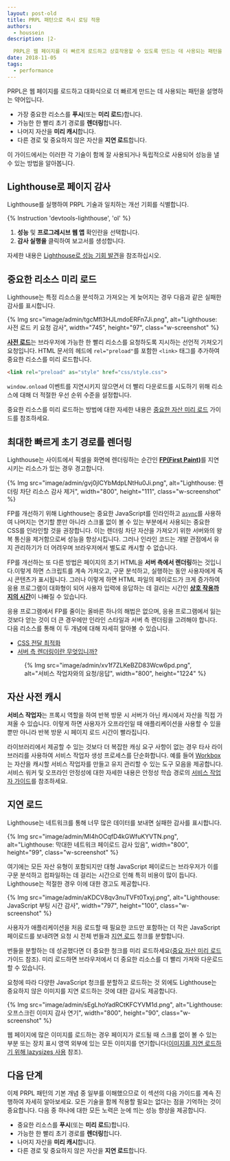 ```yaml
---
layout: post-old
title: PRPL 패턴으로 즉시 로딩 적용
authors:
  - houssein
description: |2-

  PRPL은 웹 페이지를 더 빠르게 로드하고 상호작용할 수 있도록 만드는 데 사용되는 패턴을 설명하는 약어입니다. 이 가이드에서는 이러한 각 기술을 함께 사용하거나 독립적으로 사용하여 성능을 내는 방법을 배웁니다.
date: 2018-11-05
tags:
  - performance
---
```


PRPL은 웹 페이지를 로드하고 대화식으로 더 빠르게 만드는 데 사용되는 패턴을 설명하는 약어입니다.

- 가장 중요한 리소스를 **푸시**(또는 **미리 로드**)합니다.
- 가능한 한 빨리 초기 경로를 **렌더링**합니다.
- 나머지 자산을 **미리 캐시**합니다.
- 다른 경로 및 중요하지 않은 자산을 **지연 로드**합니다.

이 가이드에서는 이러한 각 기술이 함께 잘 사용되거나 독립적으로 사용되어 성능을 낼 수 있는 방법을 알아봅니다.

## Lighthouse로 페이지 감사

Lighthouse를 실행하여 PRPL 기술과 일치하는 개선 기회를 식별합니다.

{% Instruction 'devtools-lighthouse', 'ol' %}

1. **성능** 및 **프로그레시브 웹 앱** 확인란을 선택합니다.
2. **감사 실행을** 클릭하여 보고서를 생성합니다.

자세한 내용은 [Lighthouse로 성능 기회 발견](/discover-performance-opportunities-with-lighthouse)을 참조하십시오.

## 중요한 리소스 미리 로드

Lighthouse는 특정 리소스을 분석하고 가져오는 게 늦어지는 경우 다음과 같은 실패한 감사를 표시합니다.

{% Img src="image/admin/tgcMfl3HJLmdoERFn7Ji.png", alt="Lighthouse: 사전 로드 키 요청 감사", width="745", height="97", class="w-screenshot" %}

[**사전 로드**](https://developer.mozilla.org/docs/Web/HTML/Preloading_content)는 브라우저에 가능한 한 빨리 리소스를 요청하도록 지시하는 선언적 가져오기 요청입니다. HTML 문서의 헤드에 `rel="preload"`를 포함한 `<link>` 태그를 추가하여 중요한 리소스를 미리 로드합니다.

```html
<link rel="preload" as="style" href="css/style.css">
```

`window.onload` 이벤트를 지연시키지 않으면서 더 빨리 다운로드를 시도하기 위해 리소스에 대해 더 적절한 우선 순위 수준을 설정합니다.

중요한 리소스를 미리 로드하는 방법에 대한 자세한 내용은 [중요한 자산 미리 로드](/preload-critical-assets) 가이드를 참조하세요.

## 최대한 빠르게 초기 경로를 렌더링

Lighthouse는 사이트에서 픽셀을 화면에 렌더링하는 순간인 [**FP(First Paint)**](https://developers.google.com/web/fundamentals/performance/user-centric-performance-metrics#first_paint_and_first_contentful_paint)를 지연시키는 리소스가 있는 경우 경고합니다.

{% Img src="image/admin/gvj0jlCYbMdpLNtHu0Ji.png", alt="Lighthouse: 렌더링 차단 리소스 감사 제거", width="800", height="111", class="w-screenshot" %}

FP를 개선하기 위해 Lighthouse는 중요한 JavaScript를 인라인하고 [`async`](https://developers.google.com/web/fundamentals/performance/critical-rendering-path/adding-interactivity-with-javascript)를 사용하여 나머지는 연기할 뿐만 아니라 스크롤 없이 볼 수 있는 부분에서 사용되는 중요한 CSS를 인라인할 것을 권장합니다. 이는 렌더링 차단 자산을 가져오기 위한 서버와의 왕복 통신을 제거함으로써 성능을 향상시킵니다. 그러나 인라인 코드는 개발 관점에서 유지 관리하기가 더 어려우며 브라우저에서 별도로 캐시할 수 없습니다.

FP를 개선하는 또 다른 방법은 페이지의 초기 HTML을 **서버 측에서 렌더링**하는 것입니다.이렇게 하면 스크립트를 계속 가져오고, 구문 분석하고, 실행하는 동안 사용자에게 즉시 콘텐츠가 표시됩니다. 그러나 이렇게 하면 HTML 파일의 페이로드가 크게 증가하여 응용 프로그램이 대화형이 되어 사용자 입력에 응답하는 데 걸리는 시간인 [**상호 작용까지의 시간**](/interactive)이 나빠질 수 있습니다.

응용 프로그램에서 FP를 줄이는 올바른 하나의 해법은 없으며, 응용 프로그램에서 잃는 것보다 얻는 것이 더 큰 경우에만 인라인 스타일과 서버 측 렌더링을 고려해야 합니다. 다음 리소스를 통해 이 두 개념에 대해 자세히 알아볼 수 있습니다.

- [CSS 전달 최적화](https://developers.google.com/speed/docs/insights/OptimizeCSSDelivery)
- [서버 측 렌더링이란 무엇입니까?](https://www.youtube.com/watch?v=GQzn7XRdzxY)

<figure class="w-figure w-figure--inline-right">{% Img src="image/admin/xv1f7ZLKeBZD83Wcw6pd.png", alt="서비스 작업자와의 요청/응답", width="800", height="1224" %}</figure>

## 자산 사전 캐시

**서비스 작업자**는 프록시 역할을 하여 반복 방문 시 서버가 아닌 캐시에서 자산을 직접 가져올 수 있습니다. 이렇게 하면 사용자가 오프라인일 때 애플리케이션을 사용할 수 있을 뿐만 아니라 반복 방문 시 페이지 로드 시간이 빨라집니다.

라이브러리에서 제공할 수 있는 것보다 더 복잡한 캐싱 요구 사항이 없는 경우 타사 라이브러리를 사용하여 서비스 작업자 생성 프로세스를 단순화합니다. 예를 들어 [Workbox](/workbox)는 자산을 캐시할 서비스 작업자를 만들고 유지 관리할 수 있는 도구 모음을 제공합니다. 서비스 워커 및 오프라인 안정성에 대한 자세한 내용은 안정성 학습 경로의 [서비스 작업자 가이드](/service-workers-cache-storage)를 참조하세요.

## 지연 로드

Lighthouse는 네트워크를 통해 너무 많은 데이터를 보내면 실패한 감사를 표시합니다.

{% Img src="image/admin/Ml4hOCqfD4kGWfuKYVTN.png", alt="Lighthouse: 막대한 네트워크 페이로드 감사 있음", width="800", height="99", class="w-screenshot" %}

여기에는 모든 자산 유형이 포함되지만 대형 JavaScript 페이로드는 브라우저가 이를 구문 분석하고 컴파일하는 데 걸리는 시간으로 인해 특히 비용이 많이 듭니다. Lighthouse는 적절한 경우 이에 대한 경고도 제공합니다.

{% Img src="image/admin/aKDCV8qv3nuTVFt0Txyj.png", alt="Lighthouse: JavaScript 부팅 시간 감사", width="797", height="100", class="w-screenshot" %}

사용자가 애플리케이션을 처음 로드할 때 필요한 코드만 포함하는 더 작은 JavaScript 페이로드를 보내려면 요청 시 전체 번들과 [지연 로드](/reduce-javascript-payloads-with-code-splitting) 청크를 분할합니다.

번들을 분할하는 데 성공했다면 더 중요한 청크를 미리 로드하세요([중요 자산 미리 로드](/preload-critical-assets) 가이드 참조). 미리 로드하면 브라우저에서 더 중요한 리소스를 더 빨리 가져와 다운로드할 수 있습니다.

요청에 따라 다양한 JavaScript 청크를 분할하고 로드하는 것 외에도 Lighthouse는 중요하지 않은 이미지를 지연 로드하는 것에 대한 감사도 제공합니다.

{% Img src="image/admin/sEgLhoYadRCtKFCYVM1d.png", alt="Lighthouse: 오프스크린 이미지 감사 연기", width="800", height="90", class="w-screenshot" %}

웹 페이지에 많은 이미지를 로드하는 경우 페이지가 로드될 때 스크롤 없이 볼 수 있는 부분 또는 장치 표시 영역 외부에 있는 모든 이미지를 연기합니다([이미지를 지연 로드하기 위해 lazysizes 사용](/use-lazysizes-to-lazyload-images) 참조).

## 다음 단계

이제 PRPL 패턴의 기본 개념 중 일부를 이해했으므로 이 섹션의 다음 가이드를 계속 진행하여 자세히 알아보세요. 모든 기술을 함께 적용할 필요는 없다는 점을 기억하는 것이 중요합니다. 다음 중 하나에 대한 모든 노력은 눈에 띄는 성능 향상을 제공합니다.

- 중요한 리소스를 **푸시**(또는 **미리 로드**)합니다.
- 가능한 한 빨리 초기 경로를 **렌더링**합니다.
- 나머지 자산을 **미리 캐시**합니다.
- 다른 경로 및 중요하지 않은 자산을 **지연 로드**합니다.
